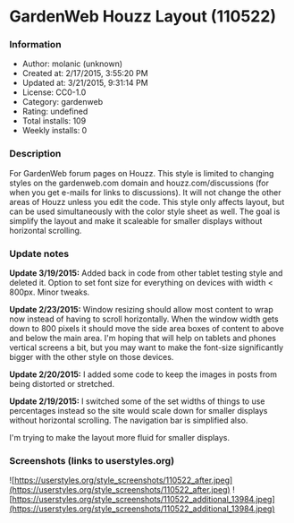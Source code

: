 # GardenWeb Houzz Layout (110522)

### Information
- Author: molanic (unknown)
- Created at: 2/17/2015, 3:55:20 PM
- Updated at: 3/21/2015, 9:31:14 PM
- License: CC0-1.0
- Category: gardenweb
- Rating: undefined
- Total installs: 109
- Weekly installs: 0


### Description
For GardenWeb forum pages on Houzz. This style is limited to changing styles on the gardenweb.com domain and houzz.com/discussions (for when you get e-mails for links to discussions). It will not change the other areas of Houzz unless you edit the code. This style only affects layout, but can be used simultaneously with the color style sheet as well. The goal is simplify the layout and make it scaleable for smaller displays without horizontal scrolling.

### Update notes
<b>Update 3/19/2015:</b> Added back in code from other tablet testing style and deleted it. Option to set font size for everything on devices with width < 800px. Minor tweaks.

<b>Update 2/23/2015:</b> Window resizing should allow most content to wrap now instead of having to scroll horizontally. When the window width gets down to 800 pixels it should move the side area boxes of content to above and below the main area. I'm hoping that will help on tablets and phones vertical screens a bit, but you may want to make the font-size significantly bigger with the other style on those devices.

<b>Update 2/20/2015:</b> I added some code to keep the images in posts from being distorted or stretched.

<b>Update 2/19/2015:</b> I switched some of the set widths of things to use percentages instead so the site would scale down for smaller displays without horizontal scrolling. The navigation bar is simplified also.

I'm trying to make the layout more fluid for smaller displays.

### Screenshots (links to userstyles.org)
![https://userstyles.org/style_screenshots/110522_after.jpeg](https://userstyles.org/style_screenshots/110522_after.jpeg)
![https://userstyles.org/style_screenshots/110522_additional_13984.jpeg](https://userstyles.org/style_screenshots/110522_additional_13984.jpeg)

